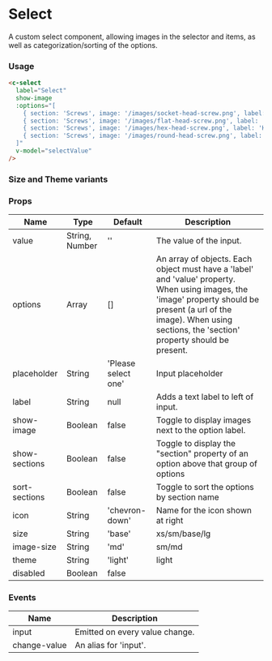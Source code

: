 # Select

A custom select component, allowing images in the selector and items, as well as categorization/sorting of the options.

### Usage

<component-container>
  <c-select
    label="Select"
    show-image
    :options="[
      { section: 'Screws', image: '/images/socket-head-screw.png', label: 'Socket Head Screw', value: 1 },
      { section: 'Screws', image: '/images/flat-head-screw.png', label: 'Flat Head Screw', value: 2 },
      { section: 'Screws', image: '/images/hex-head-screw.png', label: 'Hex Head Screw', value: 3 },
      { section: 'Screws', image: '/images/round-head-screw.png', label: 'Round Head Screw', value: 4 }
    ]"
  />
</component-container>

``` html
<c-select
  label="Select"
  show-image
  :options="[
    { section: 'Screws', image: '/images/socket-head-screw.png', label: 'Socket Head Screw', value: 1 },
    { section: 'Screws', image: '/images/flat-head-screw.png', label: 'Flat Head Screw', value: 2 },
    { section: 'Screws', image: '/images/hex-head-screw.png', label: 'Hex Head Screw', value: 3 },
    { section: 'Screws', image: '/images/round-head-screw.png', label: 'Round Head Screw', value: 4 }
  ]"
  v-model="selectValue"
/>
```

### Size and Theme variants

<component-container>
  <select-demo label="Size: xs, Image size: md" size="xs" />
  <select-demo label="sm/md" size="sm" />
  <select-demo label="base/md" size="base" />
  <select-demo label="lg/md" size="lg" />
  <select-demo label="xs/sm" size="xs" image-size="sm" />
  <select-demo label="sm/sm" size="sm" image-size="sm" />
  <select-demo label="base/sm" size="base" image-size="sm" />
  <select-demo label="lg/sm" size="lg" image-size="sm" />
</component-container>

<component-container theme="dark">
  <select-demo label="Theme: dark" theme="dark" />
</component-container>

### Props

| Name        | Type    | Default             | Description                           |
| ----------- | --------| ------------------- | ------------------------------------- |
| value       | String, Number | ''           | The value of the input.               |
| options     | Array   | [] | An array of objects. Each object must have a 'label' and 'value' property. When using images, the 'image' property should be present (a url of the image). When using sections, the 'section' property should be present. |
| placeholder | String  | 'Please select one' | Input placeholder                     |
| label       | String  | null                | Adds a text label to left of input.   |
| show-image  | Boolean | false | Toggle to display images next to the option label. |
| show-sections | Boolean | false | Toggle to display the "section" property of an option above that group of options |
| sort-sections | Boolean | false | Toggle to sort the options by section name | 
| icon        | String  | 'chevron-down'      | Name for the icon shown at right      |
| size        | String  | 'base'              | xs/sm/base/lg                         |
| image-size  | String  | 'md'                | sm/md                                 |
| theme       | String  | 'light'             | light|dark                            |
| disabled    | Boolean | false               |                                       |

### Events

| Name         | Description                    |
| ------------ | ------------------------------ |
| input        | Emitted on every value change. |
| change-value | An alias for 'input'.          |